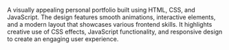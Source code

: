 A visually appealing personal portfolio built using HTML, CSS, and JavaScript. The design features smooth animations, interactive elements, and a modern layout that showcases various frontend skills. It highlights creative use of CSS effects, JavaScript functionality, and responsive design to create an engaging user experience.
